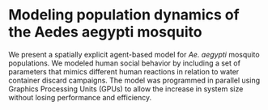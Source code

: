 # Modeling population dynamics of the Aedes aegypti mosquito

We present a spatially explicit agent-based model for *Ae. aegypti* mosquito populations.
We modeled human social behavior by including a set of parameters that mimics different human reactions in relation to water container discard campaigns.
The model was programmed in parallel using Graphics Processing Units (GPUs) to allow the increase in system size without losing performance and efficiency. 
